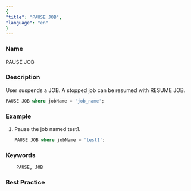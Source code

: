 ```yaml
---
{
"title": "PAUSE JOB",
"language": "en"
}
---
```


<!--
Licensed to the Apache Software Foundation (ASF) under one
or more contributor license agreements.  See the NOTICE file
distributed with this work for additional information
regarding copyright ownership.  The ASF licenses this file
to you under the Apache License, Version 2.0 (the
"License"); you may not use this file except in compliance
with the License.  You may obtain a copy of the License at

  http://www.apache.org/licenses/LICENSE-2.0

Unless required by applicable law or agreed to in writing,
software distributed under the License is distributed on an
"AS IS" BASIS, WITHOUT WARRANTIES OR CONDITIONS OF ANY
KIND, either express or implied.  See the License for the
specific language governing permissions and limitations
under the License.
-->



### Name

PAUSE JOB

### Description

User suspends a JOB. A stopped job can be resumed with RESUME JOB.

```sql
PAUSE JOB where jobName = 'job_name';
```

### Example

1. Pause the job named test1.

   ```sql
   PAUSE JOB where jobName = 'test1';
   ```

### Keywords

        PAUSE, JOB

### Best Practice
